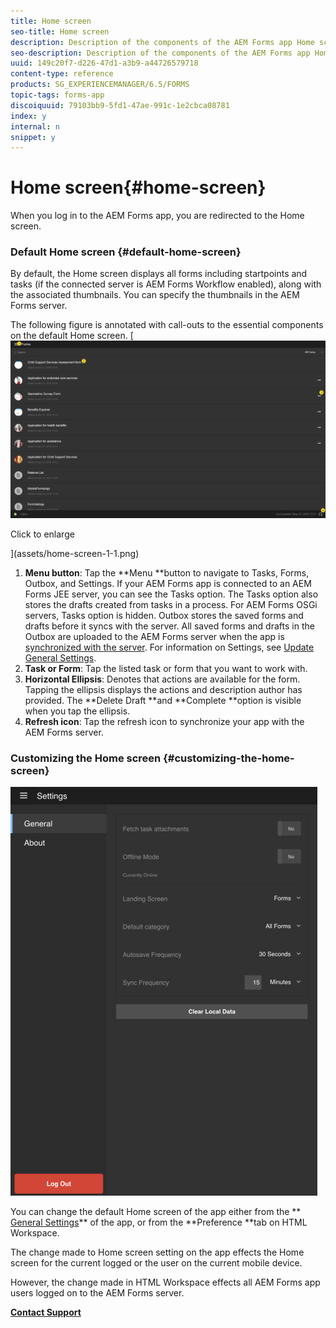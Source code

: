 ```yaml
---
title: Home screen
seo-title: Home screen
description: Description of the components of the AEM Forms app Home screen
seo-description: Description of the components of the AEM Forms app Home screen
uuid: 149c20f7-d226-47d1-a3b9-a44726579718
content-type: reference
products: SG_EXPERIENCEMANAGER/6.5/FORMS
topic-tags: forms-app
discoiquuid: 79103bb9-5fd1-47ae-991c-1e2cbca08781
index: y
internal: n
snippet: y
---
```


# Home screen{#home-screen}

When you log in to the AEM Forms app, you are redirected to the Home screen.

### Default Home screen {#default-home-screen}

By default, the Home screen displays all forms including startpoints and tasks (if the connected server is AEM Forms Workflow enabled), along with the associated thumbnails. You can specify the thumbnails in the AEM Forms server.

The following figure is annotated with call-outs to the essential components on the default Home screen.
[ ![Forms app home screen](assets/home-screen-1.png)

Click to enlarge

](assets/home-screen-1-1.png)

1. **Menu button**: Tap the **Menu **button to navigate to Tasks, Forms, Outbox, and Settings. If your AEM Forms app is connected to an AEM Forms JEE server, you can see the Tasks option. The Tasks option also stores the drafts created from tasks in a process. For AEM Forms OSGi servers, Tasks option is hidden. Outbox stores the saved forms and drafts before it syncs with the server. All saved forms and drafts in the Outbox are uploaded to the AEM Forms server when the app is [synchronized with the server](../../forms/using/sync-app.md). For information on Settings, see [Update General Settings](../../forms/using/update-general-settings.md). 
1. **Task or Form**: Tap the listed task or form that you want to work with.
1. **Horizontal Ellipsis**: Denotes that actions are available for the form. Tapping the ellipsis displays the actions and description author has provided. The **Delete Draft **and **Complete **option is visible when you tap the ellipsis.
1. **Refresh icon**: Tap the refresh icon to synchronize your app with the AEM Forms server.

### Customizing the Home screen {#customizing-the-home-screen}

![General Settings](assets/gen-settings.png)

You can change the default Home screen of the app either from the ** [General Settings](../../forms/using/update-general-settings.md)** of the app, or from the **Preference **tab on HTML Workspace.

The change made to Home screen setting on the app effects the Home screen for the current logged or the user on the current mobile device.

However, the change made in HTML Workspace effects all AEM Forms app users logged on to the AEM Forms server.

[**Contact Support**](https://www.adobe.com/account/sign-in.supportportal.html)

<!--
<related-links>
<a href="https://helpx.adobe.com/content/help/en/aem-forms/6-3/open-task.html">Opening a task</a>
<a href="https://helpx.adobe.com/content/help/en/aem-forms/6-3/working-with-form.html">Working with a Form</a>
<a href="https://helpx.adobe.com/content/help/en/aem-forms/6-3/add-attachments.html">Adding attachments</a>
<a href="https://helpx.adobe.com/content/help/en/aem-forms/6-3/save-as-draft.html">Saving a task (Save as Draft)</a>
</related-links>
-->

